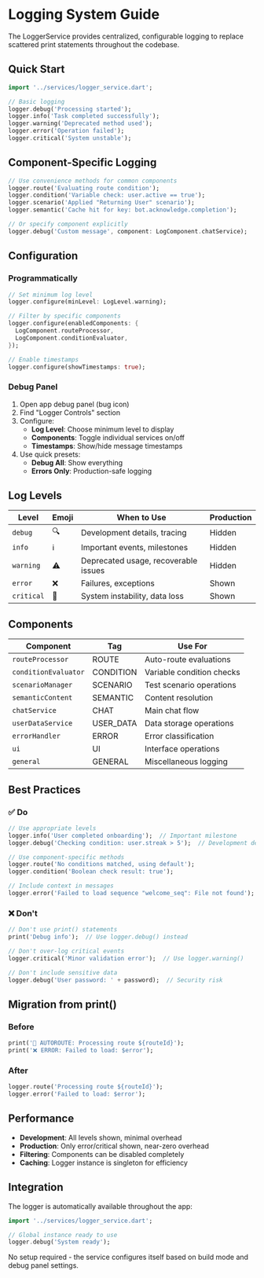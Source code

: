 # Logging System Guide

The LoggerService provides centralized, configurable logging to replace scattered print statements throughout the codebase.

## Quick Start

```dart
import '../services/logger_service.dart';

// Basic logging
logger.debug('Processing started');
logger.info('Task completed successfully');
logger.warning('Deprecated method used');
logger.error('Operation failed');
logger.critical('System unstable');
```

## Component-Specific Logging

```dart
// Use convenience methods for common components
logger.route('Evaluating route condition');
logger.condition('Variable check: user.active == true');
logger.scenario('Applied "Returning User" scenario');
logger.semantic('Cache hit for key: bot.acknowledge.completion');

// Or specify component explicitly
logger.debug('Custom message', component: LogComponent.chatService);
```

## Configuration

### Programmatically
```dart
// Set minimum log level
logger.configure(minLevel: LogLevel.warning);

// Filter by specific components
logger.configure(enabledComponents: {
  LogComponent.routeProcessor,
  LogComponent.conditionEvaluator,
});

// Enable timestamps
logger.configure(showTimestamps: true);
```

### Debug Panel
1. Open app debug panel (bug icon)
2. Find "Logger Controls" section
3. Configure:
   - **Log Level**: Choose minimum level to display
   - **Components**: Toggle individual services on/off
   - **Timestamps**: Show/hide message timestamps
4. Use quick presets:
   - **Debug All**: Show everything
   - **Errors Only**: Production-safe logging

## Log Levels

| Level | Emoji | When to Use | Production |
|-------|-------|-------------|------------|
| `debug` | 🔍 | Development details, tracing | Hidden |
| `info` | ℹ️ | Important events, milestones | Hidden |
| `warning` | ⚠️ | Deprecated usage, recoverable issues | Hidden |
| `error` | ❌ | Failures, exceptions | Shown |
| `critical` | 🚨 | System instability, data loss | Shown |

## Components

| Component | Tag | Use For |
|-----------|-----|---------|
| `routeProcessor` | ROUTE | Auto-route evaluations |
| `conditionEvaluator` | CONDITION | Variable condition checks |
| `scenarioManager` | SCENARIO | Test scenario operations |
| `semanticContent` | SEMANTIC | Content resolution |
| `chatService` | CHAT | Main chat flow |
| `userDataService` | USER_DATA | Data storage operations |
| `errorHandler` | ERROR | Error classification |
| `ui` | UI | Interface operations |
| `general` | GENERAL | Miscellaneous logging |

## Best Practices

### ✅ Do
```dart
// Use appropriate levels
logger.info('User completed onboarding');  // Important milestone
logger.debug('Checking condition: user.streak > 5');  // Development detail

// Use component-specific methods
logger.route('No conditions matched, using default');
logger.condition('Boolean check result: true');

// Include context in messages
logger.error('Failed to load sequence "welcome_seq": File not found');
```

### ❌ Don't
```dart
// Don't use print() statements
print('Debug info');  // Use logger.debug() instead

// Don't over-log critical events
logger.critical('Minor validation error');  // Use logger.warning()

// Don't include sensitive data
logger.debug('User password: ' + password);  // Security risk
```

## Migration from print()

### Before
```dart
print('🚏 AUTOROUTE: Processing route ${routeId}');
print('❌ ERROR: Failed to load: $error');
```

### After
```dart
logger.route('Processing route ${routeId}');
logger.error('Failed to load: $error');
```

## Performance

- **Development**: All levels shown, minimal overhead
- **Production**: Only error/critical shown, near-zero overhead
- **Filtering**: Components can be disabled completely
- **Caching**: Logger instance is singleton for efficiency

## Integration

The logger is automatically available throughout the app:
```dart
import '../services/logger_service.dart';

// Global instance ready to use
logger.debug('System ready');
```

No setup required - the service configures itself based on build mode and debug panel settings.